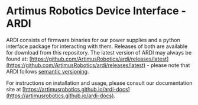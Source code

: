 # Artimus Robotics Device Interface - ARDI

ARDI consists of firmware binaries for our power supplies and a python interface package for interacting with them.
Releases of both are available for download from this repository. The latest version of ARDI may always be found at:
[https://github.com/ArtimusRobotics/ardi/releases/latest](https://github.com/ArtimusRobotics/ardi/releases/latest) - please note that ARDI follows [semantic versioning](https://semver.org).

For instructions on installation and usage, please consult our documentation site at [https://artimusrobotics.github.io/ardi-docs](https://artimusrobotics.github.io/ardi-docs).
